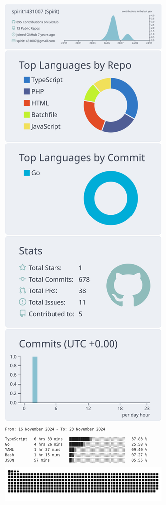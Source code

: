 [![](https://raw.githubusercontent.com/spirit1431007/spirit1431007/master/profile-summary-card-output/nord_bright/0-profile-details.svg)](https://git.io/spiritx)
[![](https://raw.githubusercontent.com/spirit1431007/spirit1431007/master/profile-summary-card-output/nord_bright/1-repos-per-language.svg)](https://git.io/spiritx) [![](https://raw.githubusercontent.com/spirit1431007/spirit1431007/master/profile-summary-card-output/nord_bright/2-most-commit-language.svg)](https://git.io/spiritx)
[![](https://raw.githubusercontent.com/spirit1431007/spirit1431007/master/profile-summary-card-output/nord_bright/3-stats.svg)](https://git.io/spiritx) [![](https://raw.githubusercontent.com/spirit1431007/spirit1431007/master/profile-summary-card-output/nord_bright/4-productive-time.svg)](https://git.io/spiritx)

<!--START_SECTION:waka-->

```txt
From: 16 November 2024 - To: 23 November 2024

TypeScript   6 hrs 33 mins   █████████▒░░░░░░░░░░░░░░░   37.83 %
Go           4 hrs 26 mins   ██████▒░░░░░░░░░░░░░░░░░░   25.58 %
YAML         1 hr 37 mins    ██▒░░░░░░░░░░░░░░░░░░░░░░   09.40 %
Bash         1 hr 15 mins    █▓░░░░░░░░░░░░░░░░░░░░░░░   07.27 %
JSON         57 mins         █▒░░░░░░░░░░░░░░░░░░░░░░░   05.55 %
```

<!--END_SECTION:waka-->

![contribution](https://github.com/spirit1431007/spirit1431007/blob/output/github-contribution-grid-snake.svg)
